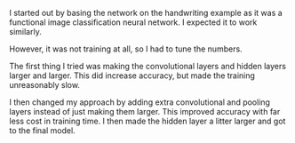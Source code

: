 I started out by basing the network on the handwriting example as it was a functional image classification neural network. I expected it to work similarly.

However, it was not training at all, so I had to tune the numbers.

The first thing I tried was making the convolutional layers and hidden layers larger and larger. This did increase accuracy, but made the training unreasonably slow.

I then changed my approach by adding extra convolutional and pooling layers instead of just making them larger. This improved accuracy with far less cost in training time. I then made the hidden layer a litter larger and got to the final model.